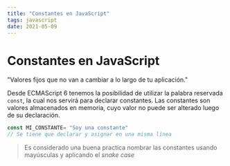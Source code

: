 ```yaml
---
title: "Constantes en JavaScript"
tags: javascript
date: 2021-05-09
---
```


# Constantes en JavaScript
"Valores fijos que no van a cambiar a lo largo de tu aplicación."

Desde ECMAScript 6 tenemos la posibilidad de utilizar la palabra reservada `const`, la cual nos servirá para declarar constantes. Las constantes son valores almacenados en memoria, cuyo valor no puede ser alterado luego de su declaración.

````js
const MI_CONSTANTE= "Soy una constante"
// Se tiene que declarar y asignar en una misma línea
````

> Es considerado una buena practica nombrar las constantes usando mayúsculas y aplicando el _snake case_